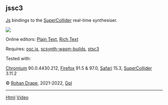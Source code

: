 jssc3
-----

[Js](https://developer.mozilla.org/en-US/docs/Web/JavaScript) bindings to the
[SuperCollider](http://audiosynth.com/) real-time synthesiser.

![](sw/jssc3/png/jssc3-rte.png)

Online editors:
[Plain Text](https://rohandrape.net/pub/jssc3/jssc3-wasm.html),
[Rich Text](https://rohandrape.net/pub/jssc3/jssc3-rte.html)

Requires:
[osc.js](https://github.com/colinbdclark/osc.js),
[scsynth-wasm-builds](https://gitlab.com/rd--/scsynth-wasm-builds),
[stsc3](http://rohandrape.net/?t=stsc3)

Tested with:

[Chromium](https://www.chromium.org/) 90.0.4430.212,
[Firefox](https://www.mozilla.org/firefox/) 91.5 & 97.0,
[Safari](https://apple.com/safari/) 15.3,
[SuperCollider](https://www.audiosynth.com/) 3.11.2

© [Rohan Drape](http://rohandrape.net/), 2021-2022, [Gpl](http://gnu.org/copyleft/)

* * *

[Html](https://jssc3.rohandrape.net)
[Video](https://rohandrape.net/?t=jssc3&e=md/video.md)
